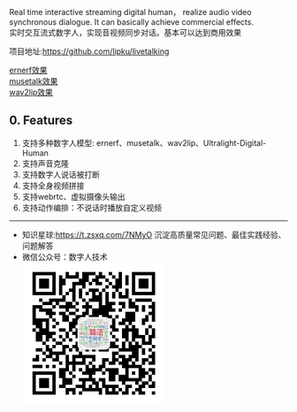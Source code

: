 Real time interactive streaming digital human， realize audio video synchronous dialogue. It can basically achieve commercial effects.  
实时交互流式数字人，实现音视频同步对话。基本可以达到商用效果  

项目地址:<https://github.com/lipku/livetalking>  

[ernerf效果](https://www.bilibili.com/video/BV1G1421z73r/)  
[musetalk效果](https://www.bilibili.com/video/BV1gm421N7vQ/)  
[wav2lip效果](https://www.bilibili.com/video/BV1scwBeyELA/)

## 0. Features
1. 支持多种数字人模型: ernerf、musetalk、wav2lip、Ultralight-Digital-Human
2. 支持声音克隆
3. 支持数字人说话被打断
4. 支持全身视频拼接
5. 支持webrtc、虚拟摄像头输出
6. 支持动作编排：不说话时播放自定义视频

---
* 知识星球:<https://t.zsxq.com/7NMyO> 沉淀高质量常见问题、最佳实践经验、问题解答  
* 微信公众号：数字人技术   
![](./assets/qrcode_wechat.jpg)